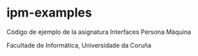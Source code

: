 ipm-examples
============

Código de ejemplo de la asignatura Interfaces Persona Máquina 

Facultade de Informática, Universidade da Coruña
